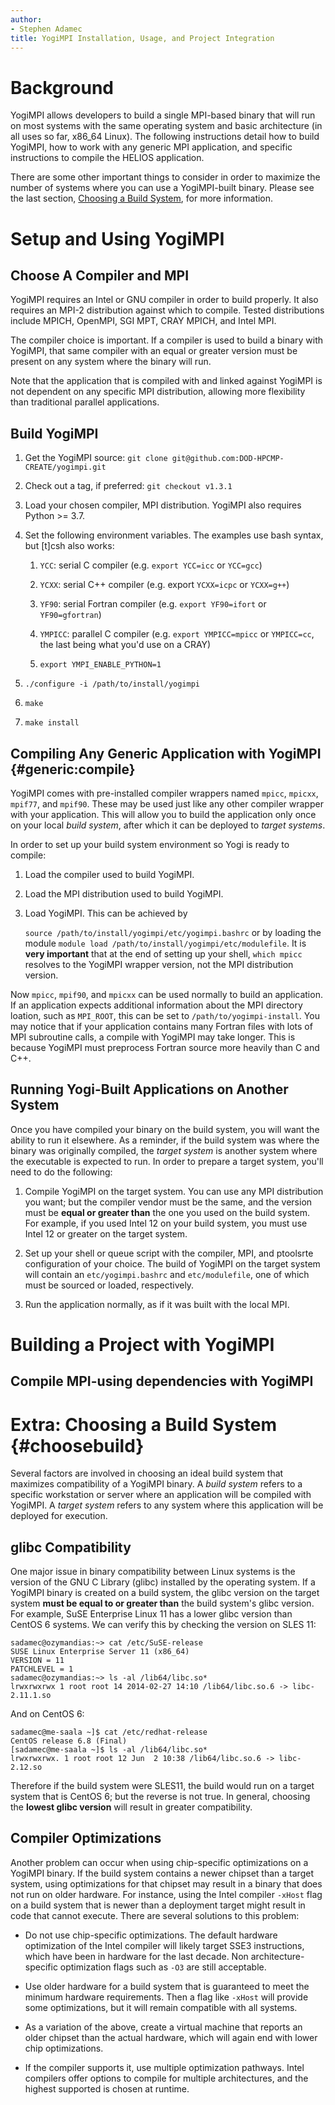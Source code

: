 ```yaml
---
author:
- Stephen Adamec
title: YogiMPI Installation, Usage, and Project Integration
---
```


# Background

YogiMPI allows developers to build a single MPI-based binary that will
run on most systems with the same operating system and basic
architecture (in all uses so far, x86_64 Linux). The following
instructions detail how to build YogiMPI, how to work with any generic
MPI application, and specific instructions to compile the HELIOS
application.

There are some other important things to consider in order to maximize
the number of systems where you can use a YogiMPI-built binary. Please
see the last section, [Choosing a Build System](#choosebuild), for more
information.

# Setup and Using YogiMPI

## Choose A Compiler and MPI

YogiMPI requires an Intel or GNU compiler in order to build properly. It
also requires an MPI-2 distribution against which to compile. Tested
distributions include MPICH, OpenMPI, SGI MPT, CRAY MPICH, and Intel
MPI.

The compiler choice is important. If a compiler is used to build a
binary with YogiMPI, that same compiler with an equal or greater version
must be present on any system where the binary will run.

Note that the application that is compiled with and linked against
YogiMPI is not dependent on any specific MPI distribution, allowing more
flexibility than traditional parallel applications.

## Build YogiMPI

1.  Get the YogiMPI source:
    `git clone git@github.com:DOD-HPCMP-CREATE/yogimpi.git`

2.  Check out a tag, if preferred:
    `git checkout v1.3.1`

3.  Load your chosen compiler, MPI distribution. YogiMPI also requires Python >= 3.7.

4.  Set the following environment variables. The examples use bash
    syntax, but \[t\]csh also works:

    1.  `YCC`: serial C compiler (e.g. `export YCC=icc` or `YCC=gcc`)

    2.  `YCXX`: serial C++ compiler (e.g. export `YCXX=icpc` or
        `YCXX=g++`)

    3.  `YF90`: serial Fortran compiler (e.g. `export YF90=ifort` or
        `YF90=gfortran`)

    4.  `YMPICC`: parallel C compiler (e.g. `export YMPICC=mpicc` or
        `YMPICC=cc`, the last being what you'd use on a CRAY)

    5.  `export YMPI_ENABLE_PYTHON=1`

5.  `./configure -i /path/to/install/yogimpi`

6.  `make`

7.  `make install`

## Compiling Any Generic Application with YogiMPI {#generic:compile}

YogiMPI comes with pre-installed compiler wrappers named `mpicc`,
`mpicxx`, `mpif77`, and `mpif90`. These may be used just like any other
compiler wrapper with your application. This will allow you to build the
application only once on your local *build system*, after which it can
be deployed to *target systems*.

In order to set up your build system environment so Yogi is ready to
compile:

1.  Load the compiler used to build YogiMPI.

2.  Load the MPI distribution used to build YogiMPI.

4.  Load YogiMPI. This can be achieved by

    `source /path/to/install/yogimpi/etc/yogimpi.bashrc`
    or by loading the module
    `module load /path/to/install/yogimpi/etc/modulefile`.
    It is **very important** that at the end of setting up your shell,
    `which mpicc` resolves to the YogiMPI wrapper version, not the MPI
    distribution version.

Now `mpicc`, `mpif90`, and `mpicxx` can be used normally to build an
application. If an application expects additional information about the
MPI directory loation, such as `MPI_ROOT`, this can be set to
`/path/to/yogimpi-install`. You may notice that if your application
contains many Fortran files with lots of MPI subroutine calls, a compile
with YogiMPI may take longer. This is because YogiMPI must preprocess
Fortran source more heavily than C and C++.

## Running Yogi-Built Applications on Another System

Once you have compiled your binary on the build system, you will want
the ability to run it elsewhere. As a reminder, if the build system was
where the binary was originally compiled, the *target system* is another
system where the executable is expected to run. In order to prepare a
target system, you'll need to do the following:

1.  Compile YogiMPI on the target system. You can use any MPI
    distribution you want; but the compiler vendor must be the same, and
    the version must be **equal or greater than** the one you used on
    the build system. For example, if you used Intel 12 on your build
    system, you must use Intel 12 or greater on the target system.

2.  Set up your shell or queue script with the compiler, MPI, and
    ptoolsrte configuration of your choice. The build of YogiMPI on the
    target system will contain an `etc/yogimpi.bashrc` and
    `etc/modulefile`, one of which must be sourced or loaded,
    respectively.

3.  Run the application normally, as if it was built with the local MPI.

# Building a Project with YogiMPI

## Compile MPI-using dependencies with YogiMPI

# Extra: Choosing a Build System {#choosebuild}

Several factors are involved in choosing an ideal build system that
maximizes compatibility of a YogiMPI binary. A *build system* refers to
a specific workstation or server where an application will be compiled
with YogiMPI. A *target system* refers to any system where this
application will be deployed for execution.

## glibc Compatibility

One major issue in binary compatibility between Linux systems is the
version of the GNU C Library (glibc) installed by the operating system.
If a YogiMPI binary is created on a build system, the glibc version on
the target system **must be equal to or greater than** the build
system's glibc version. For example, SuSE Enterprise Linux 11 has a
lower glibc version than CentOS 6 systems. We can verify this by
checking the version on SLES 11:

    sadamec@ozymandias:~> cat /etc/SuSE-release
    SUSE Linux Enterprise Server 11 (x86_64)
    VERSION = 11
    PATCHLEVEL = 1
    sadamec@ozymandias:~> ls -al /lib64/libc.so*
    lrwxrwxrwx 1 root root 14 2014-02-27 14:10 /lib64/libc.so.6 -> libc-2.11.1.so

And on CentOS 6:

    sadamec@me-saala ~]$ cat /etc/redhat-release
    CentOS release 6.8 (Final)
    [sadamec@me-saala ~]$ ls -al /lib64/libc.so*
    lrwxrwxrwx. 1 root root 12 Jun  2 10:38 /lib64/libc.so.6 -> libc-2.12.so

Therefore if the build system were SLES11, the build would run on a
target system that is CentOS 6; but the reverse is not true. In general,
choosing the **lowest glibc version** will result in greater
compatibility.

## Compiler Optimizations

Another problem can occur when using chip-specific optimizations on a
YogiMPI binary. If the build system contains a newer chipset than a
target system, using optimizations for that chipset may result in a
binary that does not run on older hardware. For instance, using the
Intel compiler `-xHost` flag on a build system that is newer than a
deployment target might result in code that cannot execute. There are
several solutions to this problem:

-   Do not use chip-specific optimizations. The default hardware
    optimization of the Intel compiler will likely target SSE3
    instructions, which have been in hardware for the last decade. Non
    architecture-specific optimization flags such as `-O3` are still
    acceptable.

-   Use older hardware for a build system that is guaranteed to meet the
    minimum hardware requirements. Then a flag like `-xHost` will
    provide some optimizations, but it will remain compatible with all
    systems.

-   As a variation of the above, create a virtual machine that reports
    an older chipset than the actual hardware, which will again end with
    lower chip optimizations.

-   If the compiler supports it, use multiple optimization pathways.
    Intel compilers offer options to compile for multiple architectures,
    and the highest supported is chosen at runtime.
